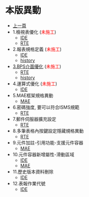 # 本版異動

* [上一頁](../README.md)
* 1.檢視表優化  (<font color="red">未施工</font>)
  * [IDE](ITEM_1/IDE/README.md)
  * [RTE](ITEM_1/RTE/README.md)
* 2.報表規格定義  (<font color="red">未施工</font>)
  * [IDE](ITEM_2/IDE/README.md)
  * [history](ITEM_2/history.md)
* [3.BPS介面優化](ITEM_3/README.md) (<font color="red">未施工</font>)
  * [RTE](ITEM_3/RTE/README.md)
  * [history](ITEM_3/history.md)
* 4.運算式優化  (<font color="red">未施工</font>)
  * [IDE](ITEM_4/IDE/README.md)
* 5.MAE框架規格異動
  * [MAE](ITEM_5/MAE/README.md)
* 6.密碼強度, 要可以符合ISMS規範
  * [RTE](ITEM_6/RTE/README.md)
* 7.郵件伺服器擴充設定
  * [RTE](ITEM_7/RTE/README.md)
* 8.多筆表格內按鍵設定隱藏規格異動
  * [RTE](ITEM_8/RTE/README.md)
* 9.元件加註-引用功能-支援元件容器
  * [MAE](ITEM_9/MAE/README.md)
* 10.元件容器新增屬性-滑動區域
  * [IDE](ITEM_10/IDE/README.md)
  * [MAE](ITEM_10/MAE/README.md)
* 11.歷史版本資料刪除
  * [IDE](ITEM_11/IDE/README.md)
* 12.表報作業代號
  * [IDE](ITEM_12/IDEE/README.md)
